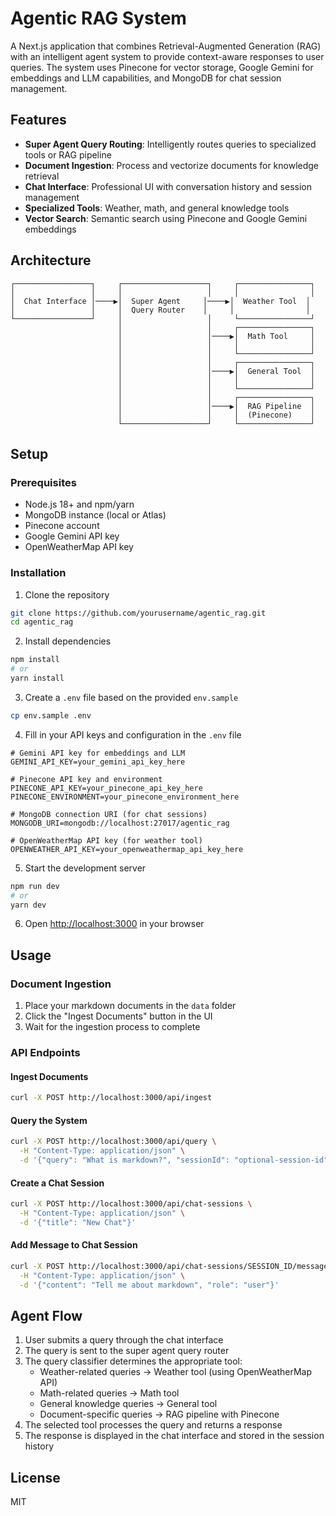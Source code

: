 # Agentic RAG System

A Next.js application that combines Retrieval-Augmented Generation (RAG) with an intelligent agent system to provide context-aware responses to user queries. The system uses Pinecone for vector storage, Google Gemini for embeddings and LLM capabilities, and MongoDB for chat session management.

## Features

- **Super Agent Query Routing**: Intelligently routes queries to specialized tools or RAG pipeline
- **Document Ingestion**: Process and vectorize documents for knowledge retrieval
- **Chat Interface**: Professional UI with conversation history and session management
- **Specialized Tools**: Weather, math, and general knowledge tools
- **Vector Search**: Semantic search using Pinecone and Google Gemini embeddings

## Architecture

```
┌─────────────────┐     ┌───────────────────┐     ┌────────────────┐
│                 │     │                   │     │                │
│  Chat Interface │────▶│  Super Agent     │────▶│  Weather Tool  │
│                 │     │  Query Router    │     │                │
└─────────────────┘     │                   │     └────────────────┘
                        │                   │     ┌────────────────┐
                        │                   │────▶│  Math Tool     │
                        │                   │     │                │
                        │                   │     └────────────────┘
                        │                   │     ┌────────────────┐
                        │                   │────▶│  General Tool  │
                        │                   │     │                │
                        │                   │     └────────────────┘
                        │                   │     ┌────────────────┐
                        │                   │────▶│  RAG Pipeline  │
                        │                   │     │  (Pinecone)    │
                        └───────────────────┘     └────────────────┘
```

## Setup

### Prerequisites

- Node.js 18+ and npm/yarn
- MongoDB instance (local or Atlas)
- Pinecone account
- Google Gemini API key
- OpenWeatherMap API key

### Installation

1. Clone the repository

```bash
git clone https://github.com/yourusername/agentic_rag.git
cd agentic_rag
```

2. Install dependencies

```bash
npm install
# or
yarn install
```

3. Create a `.env` file based on the provided `env.sample`

```bash
cp env.sample .env
```

4. Fill in your API keys and configuration in the `.env` file

```
# Gemini API key for embeddings and LLM
GEMINI_API_KEY=your_gemini_api_key_here

# Pinecone API key and environment
PINECONE_API_KEY=your_pinecone_api_key_here
PINECONE_ENVIRONMENT=your_pinecone_environment_here

# MongoDB connection URI (for chat sessions)
MONGODB_URI=mongodb://localhost:27017/agentic_rag

# OpenWeatherMap API key (for weather tool)
OPENWEATHER_API_KEY=your_openweathermap_api_key_here
```

5. Start the development server

```bash
npm run dev
# or
yarn dev
```

6. Open [http://localhost:3000](http://localhost:3000) in your browser

## Usage

### Document Ingestion

1. Place your markdown documents in the `data` folder
2. Click the "Ingest Documents" button in the UI
3. Wait for the ingestion process to complete

### API Endpoints

#### Ingest Documents

```bash
curl -X POST http://localhost:3000/api/ingest
```

#### Query the System

```bash
curl -X POST http://localhost:3000/api/query \
  -H "Content-Type: application/json" \
  -d '{"query": "What is markdown?", "sessionId": "optional-session-id"}'
```

#### Create a Chat Session

```bash
curl -X POST http://localhost:3000/api/chat-sessions \
  -H "Content-Type: application/json" \
  -d '{"title": "New Chat"}'
```

#### Add Message to Chat Session

```bash
curl -X POST http://localhost:3000/api/chat-sessions/SESSION_ID/messages \
  -H "Content-Type: application/json" \
  -d '{"content": "Tell me about markdown", "role": "user"}'
```

## Agent Flow

1. User submits a query through the chat interface
2. The query is sent to the super agent query router
3. The query classifier determines the appropriate tool:
   - Weather-related queries → Weather tool (using OpenWeatherMap API)
   - Math-related queries → Math tool
   - General knowledge queries → General tool
   - Document-specific queries → RAG pipeline with Pinecone
4. The selected tool processes the query and returns a response
5. The response is displayed in the chat interface and stored in the session history

## License

MIT
